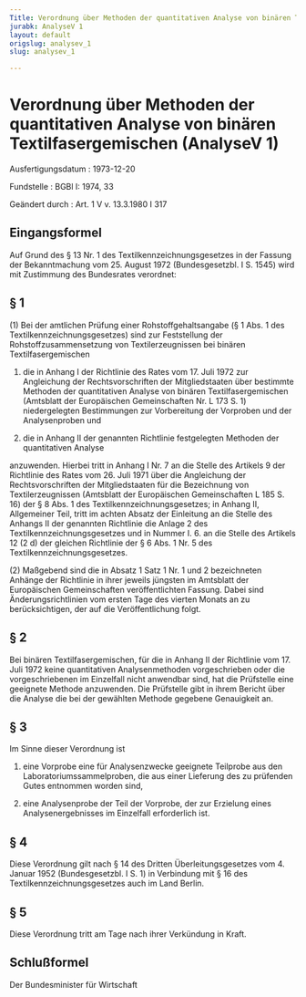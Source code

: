 ```yaml
---
Title: Verordnung über Methoden der quantitativen Analyse von binären Textilfasergemischen
jurabk: AnalyseV 1
layout: default
origslug: analysev_1
slug: analysev_1

---
```


# Verordnung über Methoden der quantitativen Analyse von binären Textilfasergemischen (AnalyseV 1)

Ausfertigungsdatum
:   1973-12-20

Fundstelle
:   BGBl I: 1974, 33

Geändert durch
:   Art. 1 V v. 13.3.1980 I 317

## Eingangsformel

Auf Grund des § 13 Nr. 1 des Textilkennzeichnungsgesetzes in der
Fassung der Bekanntmachung vom 25. August 1972 (Bundesgesetzbl. I S.
1545) wird mit Zustimmung des Bundesrates verordnet:

## § 1

(1) Bei der amtlichen Prüfung einer Rohstoffgehaltsangabe (§ 1 Abs. 1
des Textilkennzeichnungsgesetzes) sind zur Feststellung der
Rohstoffzusammensetzung von Textilerzeugnissen bei binären
Textilfasergemischen

1.  die in Anhang I der Richtlinie des Rates vom 17. Juli 1972 zur
    Angleichung der Rechtsvorschriften der Mitgliedstaaten über bestimmte
    Methoden der quantitativen Analyse von binären Textilfasergemischen
    (Amtsblatt der Europäischen Gemeinschaften Nr. L 173 S. 1)
    niedergelegten Bestimmungen zur Vorbereitung der Vorproben und der
    Analysenproben und


2.  die in Anhang II der genannten Richtlinie festgelegten Methoden der
    quantitativen Analyse



anzuwenden. Hierbei tritt in Anhang I Nr. 7 an die Stelle des Artikels
9 der Richtlinie des Rates vom 26. Juli 1971 über die Angleichung der
Rechtsvorschriften der Mitgliedstaaten für die Bezeichnung von
Textilerzeugnissen (Amtsblatt der Europäischen Gemeinschaften L 185 S.
16) der § 8 Abs. 1 des Textilkennzeichnungsgesetzes; in Anhang II,
Allgemeiner Teil, tritt im achten Absatz der Einleitung an die Stelle
des Anhangs II der genannten Richtlinie die Anlage 2 des
Textilkennzeichnungsgesetzes und in Nummer I. 6. an die Stelle des
Artikels 12 (2 d) der gleichen Richtlinie der § 6 Abs. 1
Nr. 5              des Textilkennzeichnungsgesetzes.

(2) Maßgebend sind die in Absatz 1 Satz 1 Nr. 1 und 2 bezeichneten
Anhänge der Richtlinie in ihrer jeweils jüngsten im Amtsblatt der
Europäischen Gemeinschaften veröffentlichten Fassung. Dabei sind
Änderungsrichtlinien vom ersten Tage des vierten Monats an zu
berücksichtigen, der auf die Veröffentlichung folgt.

## § 2

Bei binären Textilfasergemischen, für die in Anhang II der Richtlinie
vom 17. Juli 1972 keine quantitativen Analysenmethoden vorgeschrieben
oder die vorgeschriebenen im Einzelfall nicht anwendbar sind, hat die
Prüfstelle eine geeignete Methode anzuwenden. Die Prüfstelle gibt in
ihrem Bericht über die Analyse die bei der gewählten Methode gegebene
Genauigkeit an.

## § 3

Im Sinne dieser Verordnung ist

1.  eine Vorprobe eine für Analysenzwecke geeignete Teilprobe aus den
    Laboratoriumssammelproben, die aus einer Lieferung des zu prüfenden
    Gutes entnommen worden sind,


2.  eine Analysenprobe der Teil der Vorprobe, der zur Erzielung eines
    Analysenergebnisses im Einzelfall erforderlich ist.

## § 4

Diese Verordnung gilt nach § 14 des Dritten Überleitungsgesetzes vom
4\. Januar 1952 (Bundesgesetzbl. I S. 1) in Verbindung mit § 16 des
Textilkennzeichnungsgesetzes auch im Land Berlin.

## § 5

Diese Verordnung tritt am Tage nach ihrer Verkündung in Kraft.

## Schlußformel

Der Bundesminister für Wirtschaft


